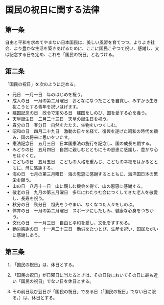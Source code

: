# 国民の祝日に関する法律

## 第一条

自由と平和を求めてやまない日本国民は、美しい風習を育てつつ、よりよき社会、より豊かな生活を築きあげるために、ここに国民こぞつて祝い、感謝し、又は記念する日を定め、これを「国民の祝日」と名づける。

## 第二条

「国民の祝日」を次のように定める。

- 元日　一月一日　年のはじめを祝う。
- 成人の日　一月の第二月曜日　おとなになつたことを自覚し、みずから生き抜こうとする青年を祝いはげます。
- 建国記念の日　政令で定める日　建国をしのび、国を愛する心を養う。
- 天皇誕生日　二月二十三日　天皇の誕生日を祝う。
- 春分の日　春分日　自然をたたえ、生物をいつくしむ。
- 昭和の日　四月二十九日　激動の日々を経て、復興を遂げた昭和の時代を顧み、国の将来に思いをいたす。
- 憲法記念日　五月三日　日本国憲法の施行を記念し、国の成長を期する。
- みどりの日　五月四日　自然に親しむとともにその恩恵に感謝し、豊かな心をはぐくむ。
- こどもの日　五月五日　こどもの人格を重んじ、こどもの幸福をはかるとともに、母に感謝する。
- 海の日　七月の第三月曜日　海の恩恵に感謝するとともに、海洋国日本の繁栄を願う。
- 山の日　八月十一日　山に親しむ機会を得て、山の恩恵に感謝する。
- 敬老の日　九月の第三月曜日　多年にわたり社会につくしてきた老人を敬愛し、長寿を祝う。
- 秋分の日　秋分日　祖先をうやまい、なくなつた人々をしのぶ。
- 体育の日　十月の第二月曜日　スポーツにしたしみ、健康な心身をつちかう。
- 文化の日　十一月三日　自由と平和を愛し、文化をすすめる。
- 勤労感謝の日　十一月二十三日　勤労をたつとび、生産を祝い、国民たがいに感謝しあう。

## 第三条

1. 「国民の祝日」は、休日とする。

2. 「国民の祝日」が日曜日に当たるときは、その日後においてその日に最も近い「国民の祝日」でない日を休日とする。

3. その前日及び翌日が「国民の祝日」である日（「国民の祝日」でない日に限る。）は、休日とする。
